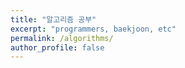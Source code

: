 ```yaml
---
title: "알고리즘 공부"
excerpt: "programmers, baekjoon, etc"
permalink: /algorithms/
author_profile: false
---
```


